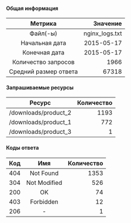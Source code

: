 #### Общая информация

|Метрика|Значение|
|:-:|-:|
|Файл(-ы)| nginx_logs.txt|
|Начальная дата|2015-05-17|
|Конечная дата|2015-05-17|
|Количество запросов|1966|
|Средний размер ответа|67318|

#### Запрашиваемые ресурсы

|Ресурс|Количество|
|:-:|-:|
|/downloads/product_2|1193|
|/downloads/product_1|772|
|/downloads/product_3|1|

#### Коды ответа

|Код|Имя|Количество|
|:-|:-:|-:|
|404|Not Found|1353|
|304|Not Modified|526|
|200|OK|74|
|403|Forbidden|12|
|206|-|1|
